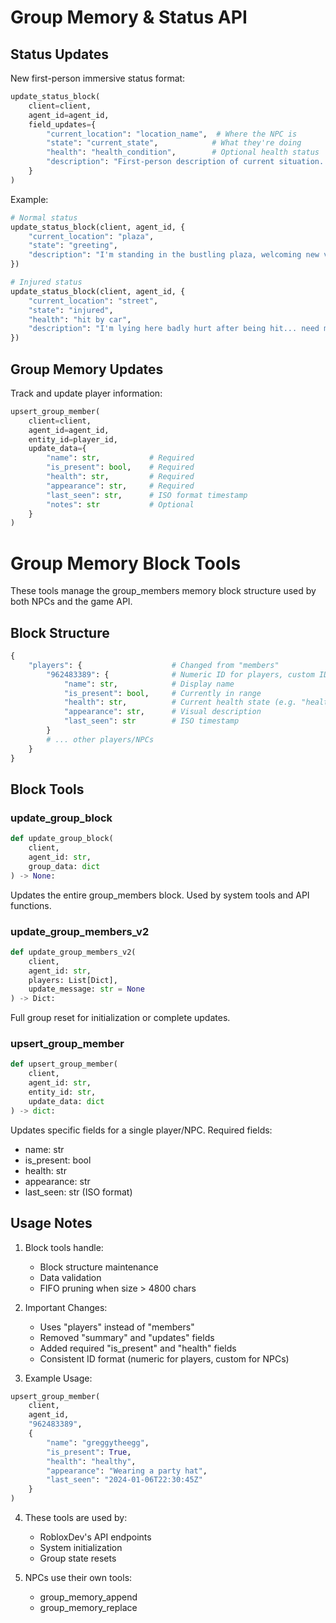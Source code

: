# Group Memory & Status API

## Status Updates
New first-person immersive status format:

```python
update_status_block(
    client=client,
    agent_id=agent_id,
    field_updates={
        "current_location": "location_name",  # Where the NPC is
        "state": "current_state",            # What they're doing
        "health": "health_condition",        # Optional health status
        "description": "First-person description of current situation..."
    }
)
```

Example:
```python
# Normal status
update_status_block(client, agent_id, {
    "current_location": "plaza",
    "state": "greeting",
    "description": "I'm standing in the bustling plaza, welcoming new visitors..."
})

# Injured status
update_status_block(client, agent_id, {
    "current_location": "street",
    "state": "injured",
    "health": "hit by car",
    "description": "I'm lying here badly hurt after being hit... need medical help..."
})
```

## Group Memory Updates
Track and update player information:

```python
upsert_group_member(
    client=client,
    agent_id=agent_id,
    entity_id=player_id,
    update_data={
        "name": str,           # Required
        "is_present": bool,    # Required
        "health": str,         # Required
        "appearance": str,     # Required
        "last_seen": str,      # ISO format timestamp
        "notes": str           # Optional
    }
)
```

# Group Memory Block Tools

These tools manage the group_members memory block structure used by both NPCs and the game API.

## Block Structure

```python
{
    "players": {                    # Changed from "members"
        "962483389": {              # Numeric ID for players, custom ID for NPCs
            "name": str,            # Display name
            "is_present": bool,     # Currently in range
            "health": str,          # Current health state (e.g. "healthy")
            "appearance": str,      # Visual description
            "last_seen": str        # ISO timestamp
        }
        # ... other players/NPCs
    }
}
```

## Block Tools

### update_group_block
```python
def update_group_block(
    client, 
    agent_id: str, 
    group_data: dict
) -> None:
```
Updates the entire group_members block. Used by system tools and API functions.

### update_group_members_v2
```python
def update_group_members_v2(
    client,
    agent_id: str,
    players: List[Dict],
    update_message: str = None
) -> Dict:
```
Full group reset for initialization or complete updates.

### upsert_group_member
```python
def upsert_group_member(
    client, 
    agent_id: str,
    entity_id: str,
    update_data: dict
) -> dict:
```
Updates specific fields for a single player/NPC. Required fields:
- name: str
- is_present: bool
- health: str
- appearance: str
- last_seen: str (ISO format)

## Usage Notes

1. Block tools handle:
   - Block structure maintenance
   - Data validation
   - FIFO pruning when size > 4800 chars

2. Important Changes:
   - Uses "players" instead of "members"
   - Removed "summary" and "updates" fields
   - Added required "is_present" and "health" fields
   - Consistent ID format (numeric for players, custom for NPCs)

3. Example Usage:
```python
upsert_group_member(
    client,
    agent_id,
    "962483389",
    {
        "name": "greggytheegg",
        "is_present": True,
        "health": "healthy",
        "appearance": "Wearing a party hat",
        "last_seen": "2024-01-06T22:30:45Z"
    }
)
```

4. These tools are used by:
   - RobloxDev's API endpoints
   - System initialization
   - Group state resets

5. NPCs use their own tools:
   - group_memory_append
   - group_memory_replace 